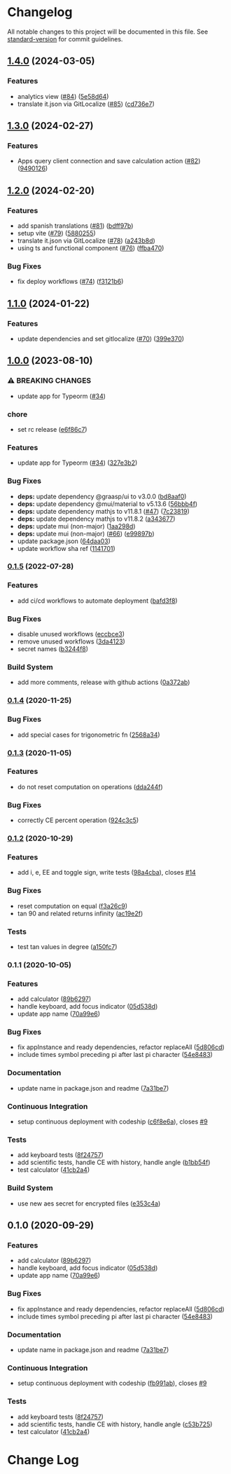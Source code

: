 # Changelog

All notable changes to this project will be documented in this file. See [standard-version](https://github.com/conventional-changelog/standard-version) for commit guidelines.

## [1.4.0](https://github.com/graasp/graasp-app-calculator/compare/v1.3.0...v1.4.0) (2024-03-05)


### Features

* analytics view ([#84](https://github.com/graasp/graasp-app-calculator/issues/84)) ([5e58d64](https://github.com/graasp/graasp-app-calculator/commit/5e58d64973ec45bca109867f9cab37d47cce78e7))
* translate it.json via GitLocalize ([#85](https://github.com/graasp/graasp-app-calculator/issues/85)) ([cd736e7](https://github.com/graasp/graasp-app-calculator/commit/cd736e7cc7ae134ea940b5bdaf91e843c37ce475))

## [1.3.0](https://github.com/graasp/graasp-app-calculator/compare/v1.2.0...v1.3.0) (2024-02-27)


### Features

* Apps query client connection and save calculation action ([#82](https://github.com/graasp/graasp-app-calculator/issues/82)) ([9490126](https://github.com/graasp/graasp-app-calculator/commit/94901264383a0b639acfe4eed42e44d670310c72))

## [1.2.0](https://github.com/graasp/graasp-app-calculator/compare/v1.1.0...v1.2.0) (2024-02-20)


### Features

* add spanish translations ([#81](https://github.com/graasp/graasp-app-calculator/issues/81)) ([bdff97b](https://github.com/graasp/graasp-app-calculator/commit/bdff97bf5cb7bb84f2f3af388e2a29221d7db78e))
* setup vite ([#79](https://github.com/graasp/graasp-app-calculator/issues/79)) ([5880255](https://github.com/graasp/graasp-app-calculator/commit/588025528ee01c29b06df8d2313c80d5b0d024db))
* translate it.json via GitLocalize ([#78](https://github.com/graasp/graasp-app-calculator/issues/78)) ([a243b8d](https://github.com/graasp/graasp-app-calculator/commit/a243b8d89ed3e2c145d2e8d54e18ab6750ace098))
* using ts and functional component ([#76](https://github.com/graasp/graasp-app-calculator/issues/76)) ([ffba470](https://github.com/graasp/graasp-app-calculator/commit/ffba4707432a75a0531a8c67dc25198893a5e8eb))


### Bug Fixes

* fix deploy workflows ([#74](https://github.com/graasp/graasp-app-calculator/issues/74)) ([f3121b6](https://github.com/graasp/graasp-app-calculator/commit/f3121b66bf688c654b4de1834d1ada7c1a8cdd80))

## [1.1.0](https://github.com/graasp/graasp-app-calculator/compare/v1.0.0...v1.1.0) (2024-01-22)


### Features

* update dependencies and set gitlocalize ([#70](https://github.com/graasp/graasp-app-calculator/issues/70)) ([399e370](https://github.com/graasp/graasp-app-calculator/commit/399e370cf4745459dffa0e0e2c8ae79ca61656ed))

## [1.0.0](https://github.com/graasp/graasp-app-calculator/compare/v0.1.5...v1.0.0) (2023-08-10)


### ⚠ BREAKING CHANGES

* update app for Typeorm ([#34](https://github.com/graasp/graasp-app-calculator/issues/34))

### chore

* set rc release ([e6f86c7](https://github.com/graasp/graasp-app-calculator/commit/e6f86c7310bf66f2d238e26f707254f2b32c0a5c))


### Features

* update app for Typeorm ([#34](https://github.com/graasp/graasp-app-calculator/issues/34)) ([327e3b2](https://github.com/graasp/graasp-app-calculator/commit/327e3b28d0e89673a47eea9a2836280139201f95))


### Bug Fixes

* **deps:** update dependency @graasp/ui to v3.0.0 ([bd8aaf0](https://github.com/graasp/graasp-app-calculator/commit/bd8aaf071a66fc28f9c7cebccd3ec91b6e242cd8))
* **deps:** update dependency @mui/material to v5.13.6 ([56bbb4f](https://github.com/graasp/graasp-app-calculator/commit/56bbb4f040afed8699a10c8f50119ebcf1994055))
* **deps:** update dependency mathjs to v11.8.1 ([#47](https://github.com/graasp/graasp-app-calculator/issues/47)) ([7c23819](https://github.com/graasp/graasp-app-calculator/commit/7c23819152669d83558c5ba2579188f6b2720b35))
* **deps:** update dependency mathjs to v11.8.2 ([a343677](https://github.com/graasp/graasp-app-calculator/commit/a3436774a57e609d123dc557e4170abeeaf53899))
* **deps:** update mui (non-major) ([1aa298d](https://github.com/graasp/graasp-app-calculator/commit/1aa298dbec660d221334200d9e63a145fa325e3c))
* **deps:** update mui (non-major) ([#66](https://github.com/graasp/graasp-app-calculator/issues/66)) ([e99897b](https://github.com/graasp/graasp-app-calculator/commit/e99897b17e338ed502926178005c624fb47bc991))
* update package.json ([64daa03](https://github.com/graasp/graasp-app-calculator/commit/64daa036e3703d4673b803edb7e69d2e764c67f6))
* update workflow sha ref ([1141701](https://github.com/graasp/graasp-app-calculator/commit/114170174445da21e75a6adb3683805a44a43f47))

### [0.1.5](https://github.com/graasp/graasp-app-calculator/compare/v0.1.4...v0.1.5) (2022-07-28)

### Features

- add ci/cd workflows to automate deployment ([bafd3f8](https://github.com/graasp/graasp-app-calculator/commit/bafd3f8c573cbab2535361ee0c244ec4ea8a5250))

### Bug Fixes

- disable unused workflows ([eccbce3](https://github.com/graasp/graasp-app-calculator/commit/eccbce3a90b1ed312cda5dbac35d2e93e11f77df))
- remove unused workflows ([3da4123](https://github.com/graasp/graasp-app-calculator/commit/3da4123fc165b80ec5c760c8c3326541f575cc73))
- secret names ([b3244f8](https://github.com/graasp/graasp-app-calculator/commit/b3244f8523da10ead02262b4429dc36726aabdd3))

### Build System

- add more comments, release with github actions ([0a372ab](https://github.com/graasp/graasp-app-calculator/commit/0a372ab7077d5f8eaa53722f32b9055b80ea4baa))

### [0.1.4](https://github.com/graasp/graasp-app-calculator/compare/v0.1.3...v0.1.4) (2020-11-25)

### Bug Fixes

- add special cases for trigonometric fn ([2568a34](https://github.com/graasp/graasp-app-calculator/commit/2568a34155945e1e33e877dea67c2a13814026f4))

### [0.1.3](https://github.com/graasp/graasp-app-calculator/compare/v0.1.2...v0.1.3) (2020-11-05)

### Features

- do not reset computation on operations ([dda244f](https://github.com/graasp/graasp-app-calculator/commit/dda244fc1e320284557ebfb9389166d3246e2be5))

### Bug Fixes

- correctly CE percent operation ([924c3c5](https://github.com/graasp/graasp-app-calculator/commit/924c3c545cb9135db1044c7bf811ee415940bdd3))

### [0.1.2](https://github.com/graasp/graasp-app-calculator/compare/v0.1.1...v0.1.2) (2020-10-29)

### Features

- add i, e, EE and toggle sign, write tests ([98a4cba](https://github.com/graasp/graasp-app-calculator/commit/98a4cba9b2e363c76b8cc791ee016e48699d72b2)), closes [#14](https://github.com/graasp/graasp-app-calculator/issues/14)

### Bug Fixes

- reset computation on equal ([f3a26c9](https://github.com/graasp/graasp-app-calculator/commit/f3a26c9fd393eb059c9338495378799b2e055ab9))
- tan 90 and related returns infinity ([ac19e2f](https://github.com/graasp/graasp-app-calculator/commit/ac19e2f2d1904627a7cde5dcf7d8d2418d590a38))

### Tests

- test tan values in degree ([a150fc7](https://github.com/graasp/graasp-app-calculator/commit/a150fc72ea9fd1675694f9ab600b5539441e9c58))

### 0.1.1 (2020-10-05)

### Features

- add calculator ([89b6297](https://github.com/graasp/graasp-app-calculator/commit/89b62977648967a78feec77d23f1bd766a523579))
- handle keyboard, add focus indicator ([05d538d](https://github.com/graasp/graasp-app-calculator/commit/05d538d515a9009b6ae8c01d2e5289acd9124882))
- update app name ([70a99e6](https://github.com/graasp/graasp-app-calculator/commit/70a99e6b42f4a312c94cee5072bebb2fc706f439))

### Bug Fixes

- fix appInstance and ready dependencies, refactor replaceAll ([5d806cd](https://github.com/graasp/graasp-app-calculator/commit/5d806cd94915e04762f88a62799f68ea27377bad))
- include times symbol preceding pi after last pi character ([54e8483](https://github.com/graasp/graasp-app-calculator/commit/54e8483720c6fc6022aa9f363af1d6cbd52d4731))

### Documentation

- update name in package.json and readme ([7a31be7](https://github.com/graasp/graasp-app-calculator/commit/7a31be70d59a862d1ac7a31c0d616fd90e0e4c96))

### Continuous Integration

- setup continuous deployment with codeship ([c6f8e6a](https://github.com/graasp/graasp-app-calculator/commit/c6f8e6a1426d9692258b049b7ebc3a7171fb7fec)), closes [#9](https://github.com/graasp/graasp-app-calculator/issues/9)

### Tests

- add keyboard tests ([8f24757](https://github.com/graasp/graasp-app-calculator/commit/8f247575ac62ffedcaece629dd7e5e8ba0e18ce7))
- add scientific tests, handle CE with history, handle angle ([b1bb54f](https://github.com/graasp/graasp-app-calculator/commit/b1bb54f9401ee78abf394f6b509aea9863837adf))
- test calculator ([41cb2a4](https://github.com/graasp/graasp-app-calculator/commit/41cb2a41b32091ce47cd47621997222d91b84e52))

### Build System

- use new aes secret for encrypted files ([e353c4a](https://github.com/graasp/graasp-app-calculator/commit/e353c4a20dd99b7420558749d7cbafdb6cc31693))

## 0.1.0 (2020-09-29)

### Features

- add calculator ([89b6297](https://github.com/graasp/graasp-app-calculator/commit/89b62977648967a78feec77d23f1bd766a523579))
- handle keyboard, add focus indicator ([05d538d](https://github.com/graasp/graasp-app-calculator/commit/05d538d515a9009b6ae8c01d2e5289acd9124882))
- update app name ([70a99e6](https://github.com/graasp/graasp-app-calculator/commit/70a99e6b42f4a312c94cee5072bebb2fc706f439))

### Bug Fixes

- fix appInstance and ready dependencies, refactor replaceAll ([5d806cd](https://github.com/graasp/graasp-app-calculator/commit/5d806cd94915e04762f88a62799f68ea27377bad))
- include times symbol preceding pi after last pi character ([54e8483](https://github.com/graasp/graasp-app-calculator/commit/54e8483720c6fc6022aa9f363af1d6cbd52d4731))

### Documentation

- update name in package.json and readme ([7a31be7](https://github.com/graasp/graasp-app-calculator/commit/7a31be70d59a862d1ac7a31c0d616fd90e0e4c96))

### Continuous Integration

- setup continuous deployment with codeship ([fb991ab](https://github.com/graasp/graasp-app-calculator/commit/fb991ab57ac59e77e70d29ff5f2726cb1c6a1ac0)), closes [#9](https://github.com/graasp/graasp-app-calculator/issues/9)

### Tests

- add keyboard tests ([8f24757](https://github.com/graasp/graasp-app-calculator/commit/8f247575ac62ffedcaece629dd7e5e8ba0e18ce7))
- add scientific tests, handle CE with history, handle angle ([c53b725](https://github.com/graasp/graasp-app-calculator/commit/c53b725b70c0e42d472541a48a4ba6fb6801f377))
- test calculator ([41cb2a4](https://github.com/graasp/graasp-app-calculator/commit/41cb2a41b32091ce47cd47621997222d91b84e52))

# Change Log
